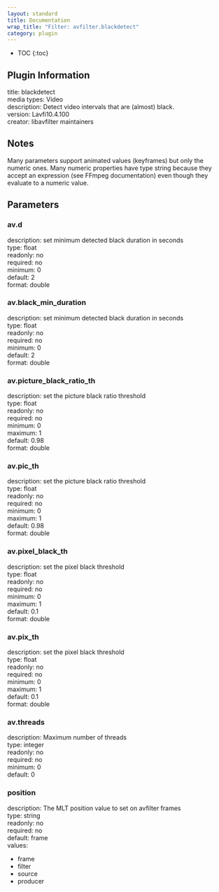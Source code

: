 ```yaml
---
layout: standard
title: Documentation
wrap_title: "Filter: avfilter.blackdetect"
category: plugin
---
```

* TOC
{:toc}

## Plugin Information

title: blackdetect  
media types:
Video  
description: Detect video intervals that are (almost) black.  
version: Lavfi10.4.100  
creator: libavfilter maintainers  

## Notes

Many parameters support animated values (keyframes) but only the numeric ones. Many numeric properties have type string because they accept an expression (see FFmpeg documentation) even though they evaluate to a numeric value.

## Parameters

### av.d

  
description:
set minimum detected black duration in seconds  
type: float  
readonly: no  
required: no  
minimum: 0  
default: 2  
format: double  

### av.black_min_duration

  
description:
set minimum detected black duration in seconds  
type: float  
readonly: no  
required: no  
minimum: 0  
default: 2  
format: double  

### av.picture_black_ratio_th

  
description:
set the picture black ratio threshold  
type: float  
readonly: no  
required: no  
minimum: 0  
maximum: 1  
default: 0.98  
format: double  

### av.pic_th

  
description:
set the picture black ratio threshold  
type: float  
readonly: no  
required: no  
minimum: 0  
maximum: 1  
default: 0.98  
format: double  

### av.pixel_black_th

  
description:
set the pixel black threshold  
type: float  
readonly: no  
required: no  
minimum: 0  
maximum: 1  
default: 0.1  
format: double  

### av.pix_th

  
description:
set the pixel black threshold  
type: float  
readonly: no  
required: no  
minimum: 0  
maximum: 1  
default: 0.1  
format: double  

### av.threads

  
description:
Maximum number of threads  
type: integer  
readonly: no  
required: no  
minimum: 0  
default: 0  

### position

  
description:
The MLT position value to set on avfilter frames  
type: string  
readonly: no  
required: no  
default: frame  
values:  

* frame
* filter
* source
* producer

